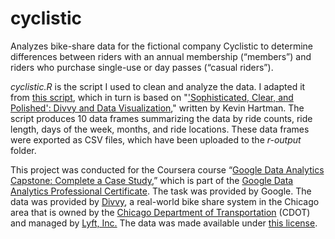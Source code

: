 # cyclistic
Analyzes bike-share data for the fictional company Cyclistic to determine differences between riders with an annual membership (“members”) and riders who purchase single-use or day passes (“casual riders”).

_cyclistic.R_ is the script I used to clean and analyze the data. I adapted it from [this script](https://docs.google.com/document/d/1TTj5KNKf4BWvEORGm10oNbpwTRk1hamsWJGj6qRWpuI/edit 'Divvy Exercise R Script - Google Docs'), which in turn is based on "['Sophisticated, Clear, and Polished': Divvy and Data Visualization](https://artscience.blog/home/divvy-dataviz-case-study '\'Sophisticated, Clear, and Polished\': Divvy and Data Visualization (Case Study) — ART+SCIENCE')," written by Kevin Hartman. The script produces 10 data frames summarizing the data by ride counts, ride length, days of the week, months, and ride locations. These data frames were exported as CSV files, which have been uploaded to the _r-output_ folder.

This project was conducted for the Coursera course “[Google Data Analytics Capstone: Complete a Case Study](https://www.coursera.org/learn/google-data-analytics-capstone 'Google Data Analytics Capstone: Complete a Case Study | Coursera'),” which is part of the [Google Data Analytics Professional Certificate](https://www.coursera.org/professional-certificates/google-data-analytics 'Google Data Analytics Professional Certificate | Coursera'). The task was provided by Google. The data was provided by [Divvy](https://ride.divvybikes.com/ 'Divvy: Chicago\'s Bike share Program | Divvy Bikes'), a real-world bike share system in the Chicago area that is owned by the [Chicago Department of Transportation](https://www.chicago.gov/city/en/depts/cdot.html 'City of Chicago :: Transportation') (CDOT) and managed by [Lyft, Inc.](https://www.lyft.com/ 'Lyft: A ride whenever you need one') The data was made available under [this license](https://ride.divvybikes.com/data-license-agreement 'Data License Agreement | Divvy Bikes').


